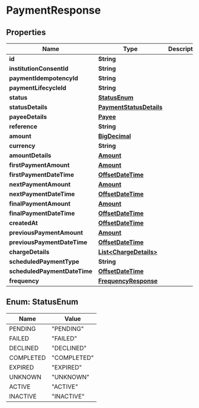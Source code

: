 
# PaymentResponse

## Properties
Name | Type | Description | Notes
------------ | ------------- | ------------- | -------------
**id** | **String** |  |  [optional]
**institutionConsentId** | **String** |  |  [optional]
**paymentIdempotencyId** | **String** |  |  [optional]
**paymentLifecycleId** | **String** |  |  [optional]
**status** | [**StatusEnum**](#StatusEnum) |  |  [optional]
**statusDetails** | [**PaymentStatusDetails**](PaymentStatusDetails.md) |  |  [optional]
**payeeDetails** | [**Payee**](Payee.md) |  |  [optional]
**reference** | **String** |  |  [optional]
**amount** | [**BigDecimal**](BigDecimal.md) |  |  [optional]
**currency** | **String** |  |  [optional]
**amountDetails** | [**Amount**](Amount.md) |  |  [optional]
**firstPaymentAmount** | [**Amount**](Amount.md) |  |  [optional]
**firstPaymentDateTime** | [**OffsetDateTime**](OffsetDateTime.md) |  |  [optional]
**nextPaymentAmount** | [**Amount**](Amount.md) |  |  [optional]
**nextPaymentDateTime** | [**OffsetDateTime**](OffsetDateTime.md) |  |  [optional]
**finalPaymentAmount** | [**Amount**](Amount.md) |  |  [optional]
**finalPaymentDateTime** | [**OffsetDateTime**](OffsetDateTime.md) |  |  [optional]
**createdAt** | [**OffsetDateTime**](OffsetDateTime.md) |  |  [optional]
**previousPaymentAmount** | [**Amount**](Amount.md) |  |  [optional]
**previousPaymentDateTime** | [**OffsetDateTime**](OffsetDateTime.md) |  |  [optional]
**chargeDetails** | [**List&lt;ChargeDetails&gt;**](ChargeDetails.md) |  |  [optional]
**scheduledPaymentType** | **String** |  |  [optional]
**scheduledPaymentDateTime** | [**OffsetDateTime**](OffsetDateTime.md) |  |  [optional]
**frequency** | [**FrequencyResponse**](FrequencyResponse.md) |  |  [optional]


<a name="StatusEnum"></a>
## Enum: StatusEnum
Name | Value
---- | -----
PENDING | &quot;PENDING&quot;
FAILED | &quot;FAILED&quot;
DECLINED | &quot;DECLINED&quot;
COMPLETED | &quot;COMPLETED&quot;
EXPIRED | &quot;EXPIRED&quot;
UNKNOWN | &quot;UNKNOWN&quot;
ACTIVE | &quot;ACTIVE&quot;
INACTIVE | &quot;INACTIVE&quot;




